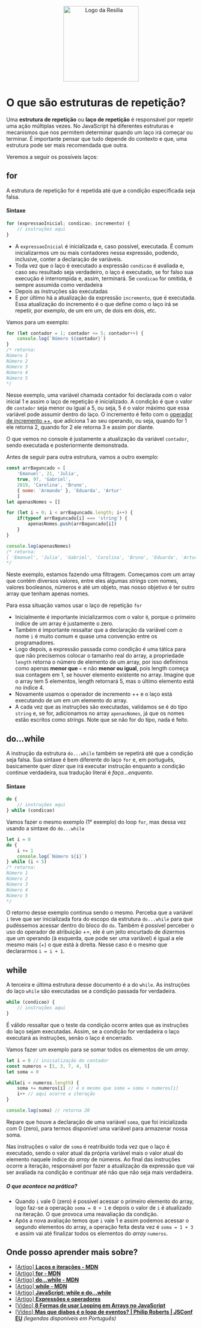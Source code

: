 <!-- VARIAVEIS -->
[increment-operator-mdn]: https://developer.mozilla.org/en-US/docs/Web/JavaScript/Reference/Operators/Increment
[loops-and-iteration-mdn]: https://developer.mozilla.org/pt-BR/docs/Web/JavaScript/Guide/Loops_and_iteration
[for-mdn]: https://developer.mozilla.org/pt-BR/docs/Web/JavaScript/Reference/Statements/for
[do-while-mdn]: https://developer.mozilla.org/pt-BR/docs/Web/JavaScript/Reference/Statements/do...while
[while-mdn]: https://developer.mozilla.org/pt-BR/docs/Web/JavaScript/Reference/Statements/while
[while-e-do-while-devmedia]: https://www.devmedia.com.br/javascript-while-e-do-while/41015
[oito-formas-looping-codigo-fonte-tv-yt]: https://www.youtube.com/watch?v=NfHVPEzo5Ik&ab_channel=C%C3%B3digoFonteTV
[loop-de-eventos-jsconf]: https://www.youtube.com/watch?v=8aGhZQkoFbQ&ab_channel=JSConf
[expressions-and-operators]: https://developer.mozilla.org/pt-BR/docs/Web/JavaScript/Guide/Expressions_and_operators
<!-- FIM DAS VARIAVEIS -->

<p align="center">
    <img src="./assets/images/resilia_logo.png" alt="Logo da Resilia" width="200px">
</p>

# O que são estruturas de repetição?
Uma **estrutura de repetição** ou **laço de repetição** é responsável por repetir uma ação múltiplas vezes. No JavaScript há diferentes estruturas e mecanismos que nos permitem determinar quando um laço irá começar ou terminar. É importante pensar que tudo depende do contexto e que, uma estrutura pode ser mais recomendada que outra.

Veremos a seguir os possíveis laços:

## for
A estrutura de repetição for é repetida até que a condição especificada seja falsa.

#### Sintaxe
```javascript
for (expressaoInicial; condicao; incremento) {
    // instruções aqui
}
```

- A `expressaoInicial` é inicializada e, caso possível, executada. É comum inicializarmos um ou mais contadores nessa expressão, podendo, inclusive, conter a declaração de variáveis.
- Toda vez que o laço é executado a expressão `condicao` é avaliada e, caso seu resultado seja verdadeiro, o laço é executado, se for falso sua execução é interrompida e, assim, terminará. Se `condicao` for omitida, é sempre assumida como verdadeira
- Depois as instruções são executadas
- E por último há a atualização da expressão `incremento`, que é executada. Essa atualização do incremento é o que define como o laço irá se repetir, por exemplo, de um em um, de dois em dois, etc.

Vamos para um exemplo:
```javascript
for (let contador = 1; contador <= 5; contador++) {
    console.log(`Número ${contador}`)
}
/* retorna:
Número 1
Número 2
Número 3
Número 4
Número 5
*/
```
Nesse exemplo, uma variável chamada contador foi declarada com o valor inicial 1 e assim o laço de repetição é inicializado. A condição é que o valor de `contador` seja menor ou igual a 5, ou seja, 5 é o valor máximo que essa variável pode assumir dentro do laço. O incremento é feito com o [operador de incremento ++][increment-operator-mdn], que adiciona 1 ao seu operando, ou seja, quando for 1 ele retorna 2, quando for 2 ele retorna 3 e assim por diante.

O que vemos no console é justamente a atualização da variável `contador`, sendo executada e posteriormente demonstrada.

Antes de seguir para outra estrutura, vamos a outro exemplo:
```javascript
const arrBaguncado = [
    'Emanuel', 21, 'Julia',
    true, 97, 'Gabriel',
    2019, 'Carolina', 'Bruno',
    { nome: 'Armando' }, 'Eduarda', 'Artur'
    ]
let apenasNomes = []

for (let i = 0; i < arrBaguncado.length; i++) {
    if(typeof arrBaguncado[i] === 'string') {
        apenasNomes.push(arrBaguncado[i])
    }
}

console.log(apenasNomes)
/* retorna:
[ 'Emanuel', 'Julia', 'Gabriel', 'Carolina', 'Bruno', 'Eduarda', 'Artur' ]
*/
```
Neste exemplo, estamos fazendo uma filtragem. Começamos com um array que contém diversos valores, entre eles algumas *strings* com nomes, valores booleanos, números e até um objeto, mas nosso objetivo é ter outro array que tenham apenas nomes.

Para essa situação vamos usar o laço de repetição `for`
- Inicialmente é importante inicializarmos com o valor `0`, porque o primeiro índice de um array é justamente o zero. 
- Também é importante ressaltar que a declaração da variável com o nome `i` é muito comum e quase uma convenção entre os programadores.
- Logo depois, a expressão passada como condição é uma tática para que não precisemos colocar o tamanho real do array, a propriedade `length` retorna o número de elemento de um array, por isso definimos como apenas **menor que** `<` e não **menor ou igual**, pois length começa sua contagem em 1, se houver elemento existente no array. Imagine que o array tem 5 elementos, length retornará 5, mas o último elemento está no índice 4.
- Novamente usamos o operador de incremento ++ e o laço está executando de um em um elemento do array.
- A cada vez que as instruções são executadas, validamos se é do tipo `string` e, se for, adicionamos no array `apenasNomes`, já que os nomes estão escritos como *strings*. Note que se não for do tipo, nada é feito.

## do...while
A instrução da estrutura `do...while` também se repetirá até que a condição seja falsa. Sua sintaxe é bem diferente do laço `for` e, em português, basicamente quer dizer que irá executar instrução enquanto a condição continue verdadeira, sua tradução literal é *faça...enquanto*.

#### Sintaxe
```javascript
do {
    // instruções aqui
} while (condicao)
```

Vamos fazer o mesmo exemplo (1° exemplo) do loop `for`, mas dessa vez usando a sintaxe do `do...while`
```javascript
let i = 0
do {
    i += 1
    console.log(`Número ${i}`)
} while (i < 5)
/* retorna:
Número 1
Número 2
Número 3
Número 4
Número 5
*/
```
O retorno desse exemplo continua sendo o mesmo. Perceba que a variável `i` teve que ser inicializada fora do escopo da estrutura `do...while` para que pudéssemos acessar dentro do bloco do `do`. Também é possível perceber o uso do operador de atribuição +=, ele é um jeito encurtado de dizermos que um operando (à esquerda, que pode ser uma variável) é igual a ele mesmo mais (+) o que está à direita. Nesse caso é o mesmo que declararmos `i = i + 1`.

## while
A terceira e última estrutura desse documento é a do `while`. As instruções do laço `while`  são executadas se a condição passada for verdadeira.

```javascript
while (condicao) {
    // instruções aqui
}
```

É válido ressaltar que o teste da condição ocorre antes que as instruções do laço sejam executadas. Assim, se a condição for verdadeira o laço executará as instruções, senão o laço é encerrado.

Vamos fazer um exemplo para se somar todos os elementos de um *array*.
```javascript
let i = 0 // inicialização do contador
const numeros = [1, 3, 7, 4, 5]
let soma = 0 

while(i < numeros.length) {
    soma += numeros[i] // é o mesmo que soma = soma + numeros[i]
    i++ // aqui ocorre a iteração
}

console.log(soma) // retorna 20
```

Repare que houve a declaração de uma variável `soma`, que foi inicializada com 0 (zero), para termos disponível uma variável para armazenar nossa soma.

Nas instruções o valor de `soma` é reatribuído toda vez que o laço é executado, sendo o valor atual da própria variável mais o valor atual do elemento naquele índice do *array* de números. Ao final das instruções ocorre a iteração, responsável por fazer a atualização da expressão que vai ser avaliada na condição e continuar até não que não seja mais verdadeira.

##### O que acontece na prática?
- Quando `i` vale 0 (zero) é possível acessar o primeiro elemento do array, logo faz-se a operação `soma = 0 + 1` e depois o valor de `i` é atualizado na iteração. O que provoca uma reavaliação da condição.
- Após a nova avaliação temos que `i` vale 1 e assim podemos acessar o segundo elementos do array, a operação feita desta vez é `soma = 1 + 3` e assim vai até finalizar todos os elementos do *array* `numeros`.

## Onde posso aprender mais sobre?
- [[Artigo] **Laços e iterações - MDN**][loops-and-iteration-mdn]
- [[Artigo] **for - MDN**][for-mdn]
- [[Artigo] **do...while - MDN**][do-while-mdn]
- [[Artigo] **while - MDN**][while-mdn]
- [[Artigo] **JavaScript: while e do...while**][while-e-do-while-devmedia]
- [[Artigo] **Expressões e operadores**][expressions-and-operators]
- [[Vídeo] **8 Formas de usar Looping em Arrays no JavaScript**][oito-formas-looping-codigo-fonte-tv-yt]
- [[Vídeo] **Mas que diabos é o loop de eventos? | Philip Roberts | JSConf EU**][loop-de-eventos-jsconf] *(legendas disponíveis em Português)*